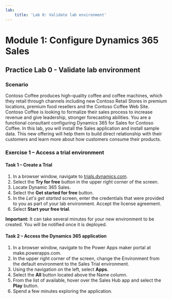 ```yaml
---
lab:
    title: 'Lab 0: Validate lab environment'
---
```


# Module 1: Configure Dynamics 365 Sales

## Practice Lab 0 - Validate lab environment

### Scenario
Contoso Coffee produces high-quality coffee and coffee machines, which they retail through channels including new Contoso Retail Stores in premium locations, premium food resellers and the Contoso Coffee Web Site.
Contoso Coffee is looking to formalize their sales process to increase revenue and give leadership, stronger forecasting abilities. You are a functional consultant configuring Dynamics 365 for Sales for Contoso Coffee. In this lab, you will install the Sales application and install sample data.
This new offering will help them to build direct relationship with their customers and learn more about how customers consume their products.

### Exercise 1 – Access a trial environment

#### Task 1 – Create a Trial
1. In a browser window, navigate to [trials.dynamics.com](https://trials.dynamics.com).
2. Select the **Try for free** button in the upper right corner of the screen.
3. Locate Dynamic 365 Sales.
4. Select the **Get started for free** button.
5. In the *Let's get started* screen, enter the credentials that were provided to you as part of your lab environment. Accept the license agreement.
6. Select **Start your free trial**.

**Important:** It can take several minutes for your new environment to be created. You will be notified once it is deployed.

#### Task 2 – Access the Dynamics 365 application
1. In a browser window, navigate to the Power Apps maker portal at make.powerapps.com.
2. In the upper right corner of the screen, change the Environment from the default environment to the Sales Trial environment.
3. Using the navigation on the left, select **Apps**.
4. Select the **All** button located above the Name column.
5. From the list of available, hover over the Sales Hub app and select the **Play** button.
6. Spend a few minutes exploring the application.
